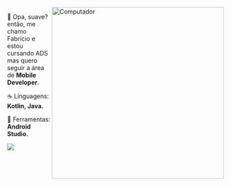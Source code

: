 <img src="https://raw.githubusercontent.com/MicaelliMedeiros/micaellimedeiros/master/image/computer-illustration.png" min-width="400px" max-width="400px" width="400px" align="right" alt="Computador">

<p align="left"> 
 🤙 Opa, suave? então, me chamo Fabricio e estou cursando ADS mas quero seguir a área de <strong>Mobile Developer</strong>.<br>
</p>

<p align="left">
  ☕ Linguagens: <strong>Kotlin, Java.</strong>
</p>

<p align="left">
  🧰 Ferramentas: <strong>Android Studio.</strong>
</p>

<p align="left">
  
  <a href="https://www.linkedin.com/in/fabriciozamora/" alt="Linkedin">
    <img src="https://img.shields.io/badge/-Linkedin-6610F2?style=for-the-badge&logo=Linkedin&logoColor=FFFFFF&link=https://www.linkedin.com/in/fabriciozamora/"/>
  </a>
</p>  
